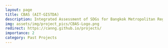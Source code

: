 ```yaml
---
layout: page
title: CBAS (AIT-GISTDA)
description: Integrated Assessment of SDGs for Bangkok Metropolitan Region (BMR) and Eastern Economic Corridor (EEC) based on Earth-Observation and Space Technology [2022-2025, resigned from 2023]
img: assets/img/project_pics/CBAS-Logo.png
redirect: https://canng.github.io/projects/
importance: 2
category: Past Projects
---
```




